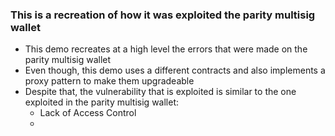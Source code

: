 ### This is a recreation of how it was exploited the parity multisig wallet 
- This demo recreates at a high level the errors that were made on the parity multisig wallet
- Even though, this demo uses a different contracts and also implements a proxy pattern to make them upgradeable
- Despite that, the vulnerability that is exploited is similar to the one exploited in the parity multisig wallet:
  * Lack of Access Control
  * 